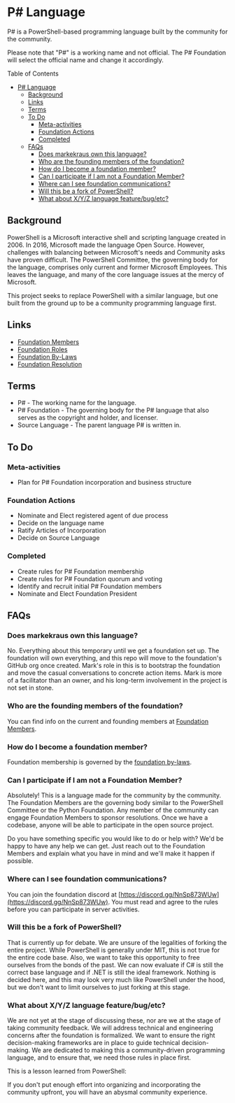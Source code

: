 # P# Language

P# is a PowerShell-based programming language built by the community for the community.

Please note that "P#" is a working name and not official.
The P# Foundation will select the official name and change it accordingly.

Table of Contents

- [P# Language](#p-language)
  - [Background](#background)
  - [Links](#links)
  - [Terms](#terms)
  - [To Do](#to-do)
    - [Meta-activities](#meta-activities)
    - [Foundation Actions](#foundation-actions)
    - [Completed](#completed)
  - [FAQs](#faqs)
    - [Does markekraus own this language?](#does-markekraus-own-this-language)
    - [Who are the founding members of the foundation?](#who-are-the-founding-members-of-the-foundation)
    - [How do I become a foundation member?](#how-do-i-become-a-foundation-member)
    - [Can I participate if I am not a Foundation Member?](#can-i-participate-if-i-am-not-a-foundation-member)
    - [Where can I see foundation communications?](#where-can-i-see-foundation-communications)
    - [Will this be a fork of PowerShell?](#will-this-be-a-fork-of-powershell)
    - [What about X/Y/Z language feature/bug/etc?](#what-about-xyz-language-featurebugetc)

## Background

PowerShell is a Microsoft interactive shell and scripting language created in 2006.
In 2016, Microsoft made the language Open Source.
However, challenges with balancing between Microsoft's needs and Community asks have proven difficult.
The PowerShell Committee, the governing body for the language, comprises only current and former Microsoft Employees.
This leaves the language, and many of the core language issues at the mercy of Microsoft.

This project seeks to replace PowerShell with a similar language, but one built from the ground up to be a community programming language first.

## Links

- [Foundation Members](foundation-members.md)
- [Foundation Roles](foundation-roles.md)
- [Foundation By-Laws](foundation-by-laws.md)
- [Foundation Resolution](foundation-resolutions.md)

## Terms

- P# - The working name for the language.
- P# Foundation - The governing body for the P# language that also serves as the copyright and holder, and licenser.
- Source Language - The parent language P# is written in.

## To Do

### Meta-activities

- Plan for P# Foundation incorporation and business structure

### Foundation Actions

- Nominate and Elect registered agent of due process
- Decide on the language name
- Ratify Articles of Incorporation
- Decide on Source Language

### Completed

- Create rules for P# Foundation membership
- Create rules for P# Foundation quorum and voting
- Identify and recruit initial P# Foundation members
- Nominate and Elect Foundation President

## FAQs

### Does markekraus own this language?

No.
Everything about this temporary until we get a foundation set up.
The foundation will own everything, and this repo will move to the foundation's GitHub org once created.
Mark's role in this is to bootstrap the foundation and move the casual conversations to concrete action items.
Mark is more of a facilitator than an owner, and his long-term involvement in the project is not set in stone.

### Who are the founding members of the foundation?

You can find info on the current and founding members at [Foundation Members](foundation-members.md).

### How do I become a foundation member?

Foundation membership is governed by the [foundation by-laws](foundation-by-laws.md).

### Can I participate if I am not a Foundation Member?

Absolutely!
This is a language made for the community by the community.
The Foundation Members are the governing body similar to the PowerShell Committee or the Python Foundation.
Any member of the community can engage Foundation Members to sponsor resolutions.
Once we have a codebase, anyone will be able to participate in the open source project.

Do you have something specific you would like to do or help with?
We'd be happy to have any help we can get.
Just reach out to the Foundation Members and explain what you have in mind and we'll make it happen if possible.

### Where can I see foundation communications?

You can join the foundation discord at [https://discord.gg/NnSp873WUw](https://discord.gg/NnSp873WUw).
You must read and agree to the rules before you can participate in server activities.

### Will this be a fork of PowerShell?

That is currently up for debate.
We are unsure of the legalities of forking the entire project.
While PowerShell is generally under MIT, this is not true for the entire code base.
Also, we want to take this opportunity to free ourselves from the bonds of the past.
We can now evaluate if C# is still the correct base language and if .NET is still the ideal framework.
Nothing is decided here, and this may look very much like PowerShell under the hood, but we don't want to limit ourselves to just forking at this stage.

### What about X/Y/Z language feature/bug/etc?

We are not yet at the stage of discussing these, nor are we at the stage of taking community feedback.
We will address technical and engineering concerns after the foundation is formalized.
We want to ensure the right decision-making frameworks are in place to guide technical decision-making.
We are dedicated to making this a community-driven programming language, and to ensure that, we need those rules in place first.

This is a lesson learned from PowerShell:

If you don't put enough effort into organizing and incorporating the community upfront, you will have an abysmal community experience.
